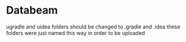 # Databeam
ugradle and uidea folders should be changed to .gradle and .idea
these folders were just named this way in order to be uploaded
